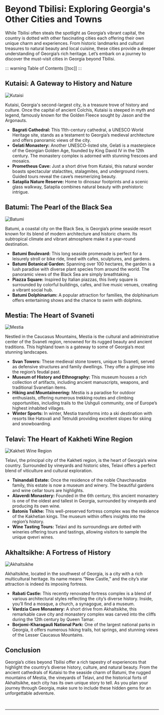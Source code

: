 # Beyond Tbilisi: Exploring Georgia's Other Cities and Towns

While Tbilisi often steals the spotlight as Georgia’s vibrant capital, the country is dotted with other fascinating cities each offering their own unique charm and experiences. From historic landmarks and cultural treasures to natural beauty and local cuisine, these cities provide a deeper understanding of Georgia’s rich heritage. Let’s embark on a journey to discover the must-visit cities in Georgia beyond Tbilisi.

::: warning Table of Contents
[[toc]]
:::
## Kutaisi: A Gateway to History and Nature

![Kutaisi](../../assets/kutaisi-georgia.jpg)

Kutaisi, Georgia's second-largest city, is a treasure trove of history and culture. Once the capital of ancient Colchis, Kutaisi is steeped in myth and legend, famously known for the Golden Fleece sought by Jason and the Argonauts.

- **Bagrati Cathedral:** This 11th-century cathedral, a UNESCO World Heritage site, stands as a testament to Georgia’s medieval architecture and offers panoramic views of the city.
- **Gelati Monastery:** Another UNESCO-listed site, Gelati is a masterpiece of the Georgian Golden Age, founded by King David IV in the 12th century. The monastery complex is adorned with stunning frescoes and mosaics.
- **Prometheus Cave:** Just a short drive from Kutaisi, this natural wonder boasts spectacular stalactites, stalagmites, and underground rivers. Guided tours reveal the cave’s mesmerizing beauty.
- **Sataplia Nature Reserve:** Home to dinosaur footprints and a scenic glass walkway, Sataplia combines natural beauty with prehistoric intrigue.

## Batumi: The Pearl of the Black Sea

![Batumi](../../assets/batumi-georgia.jpg)

Batumi, a coastal city on the Black Sea, is Georgia’s prime seaside resort known for its blend of modern architecture and historic charm. Its subtropical climate and vibrant atmosphere make it a year-round destination.

- **Batumi Boulevard:** This long seaside promenade is perfect for a leisurely stroll or bike ride, lined with cafes, sculptures, and gardens.
- **Batumi Botanical Garden:** Spanning over 100 hectares, the garden is a lush paradise with diverse plant species from around the world. The panoramic views of the Black Sea are simply breathtaking.
- **Piazza Square:** Inspired by Italian piazzas, this lively square is surrounded by colorful buildings, cafes, and live music venues, creating a vibrant social hub.
- **Batumi Dolphinarium:** A popular attraction for families, the dolphinarium offers entertaining shows and the chance to swim with dolphins.

## Mestia: The Heart of Svaneti

![Mestia](../../assets/mestia-towers-georgia.jpg)

Nestled in the Caucasus Mountains, Mestia is the cultural and administrative center of the Svaneti region, renowned for its rugged beauty and ancient traditions. This highland town is a gateway to some of Georgia’s most stunning landscapes.

- **Svan Towers:** These medieval stone towers, unique to Svaneti, served as defensive structures and family dwellings. They offer a glimpse into the region’s feudal past.
- **Museum of History and Ethnography:** This museum houses a rich collection of artifacts, including ancient manuscripts, weapons, and traditional Svanetian items.
- **Hiking and Mountaineering:** Mestia is a paradise for outdoor enthusiasts, offering numerous trekking routes and climbing opportunities, including trails to the Ushguli community, one of Europe’s highest inhabited villages.
- **Winter Sports:** In winter, Mestia transforms into a ski destination with resorts like Hatsvali and Tetnuldi providing excellent slopes for skiing and snowboarding.

## Telavi: The Heart of Kakheti Wine Region

![Kakheti Wine Region](../../assets/kakheti-wine-region-georgia.jpg)

Telavi, the principal city of the Kakheti region, is the heart of Georgia’s wine country. Surrounded by vineyards and historic sites, Telavi offers a perfect blend of viticulture and cultural exploration.

- **Tsinandali Estate:** Once the residence of the noble Chavchavadze family, this estate is now a museum and winery. The beautiful gardens and wine cellar tours are highlights.
- **Alaverdi Monastery:** Founded in the 6th century, this ancient monastery is one of the oldest and tallest in Georgia, surrounded by vineyards and producing its own wine.
- **Batonis Tsikhe:** This well-preserved fortress complex was the residence of the Kakhetian kings. The museum within offers insights into the region’s history.
- **Wine Tasting Tours:** Telavi and its surroundings are dotted with wineries offering tours and tastings, allowing visitors to sample the unique qvevri wines.

## Akhaltsikhe: A Fortress of History

![Akhaltsikhe](../../assets/akhaltsikhe-georgia.jpg)

Akhaltsikhe, located in the southwest of Georgia, is a city with a rich multicultural heritage. Its name means “New Castle,” and the city’s star attraction is indeed its imposing fortress.

- **Rabati Castle:** This recently renovated fortress complex is a blend of various architectural styles reflecting the city’s diverse history. Inside, you’ll find a mosque, a church, a synagogue, and a museum.
- **Vardzia Cave Monastery:** A short drive from Akhaltsikhe, this remarkable cave city and monastery complex was carved into the cliffs during the 12th century by Queen Tamar.
- **Borjomi-Kharagauli National Park:** One of the largest national parks in Georgia, it offers numerous hiking trails, hot springs, and stunning views of the Lesser Caucasus Mountains.

## Conclusion

Georgia’s cities beyond Tbilisi offer a rich tapestry of experiences that highlight the country’s diverse history, culture, and natural beauty. From the ancient cathedrals of Kutaisi to the seaside charm of Batumi, the rugged mountains of Mestia, the vineyards of Telavi, and the historical forts of Akhaltsikhe, each city has its own unique story to tell. As you plan your journey through Georgia, make sure to include these hidden gems for an unforgettable adventure.

&nbsp;

-----
&nbsp;

<!--@include: @/services-block.md-->